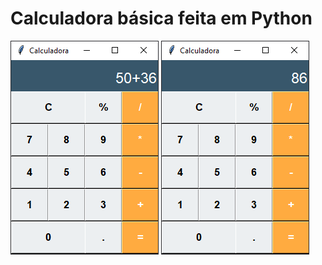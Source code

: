 # Calculadora básica feita em Python


![calculadora1](https://raw.githubusercontent.com/lacarsi/calculadora-simples/main/img/cal1.png)    ![calculadora2](https://raw.githubusercontent.com/lacarsi/calculadora-simples/main/img/cal2.png)
